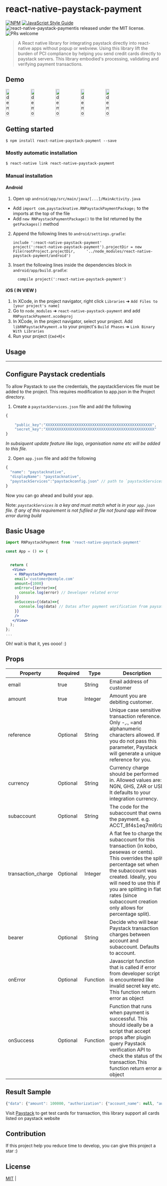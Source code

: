 
# react-native-paystack-payment
[![NPM](https://img.shields.io/npm/v/react-native-paystack-payment.svg)](https://www.npmjs.com/package/react-date-time-formatter) [![JavaScript Style Guide](https://img.shields.io/badge/code_style-standard-brightgreen.svg)](https://standardjs.com) ![react-native-paystack-paymentis released under the MIT license.](https://img.shields.io/badge/license-MIT-blue.svg) ![PRs welcome](https://img.shields.io/badge/PRs-welcome-brightgreen.svg)

> A React native library for integrating paystack directly into react-native apps without popup or webview. Using this library lift the burden of PCI compliance by helping you send credit cards directly to paystack servers. This library embodied's processing, validating and verifying payment transactions.

## Demo

<div style="display:flex;flex-direction: row; justify-contents: center ">
<image src="./demo/Screenshot_20211224-150520.png" style="width: 15%; height: 15%; margin-right:5px" alt="demo" />
<image src="./demo/Screenshot_20211224-144016.png" style="width: 15%; height: 15%; margin-right:5px" alt="demo" />
<image src="./demo/Screenshot_20211224-150603.png" style="width: 15%; height: 15%; margin-right:5px" alt="demo" />
<image src="./demo/Screenshot_20211224-150718.png" style="width: 15%; height: 15%; margin-right:5px" alt="demo" />
<image src="./demo/Screenshot_20211224-150616.png" style="width: 15%; height: 15%; margin-right:5px" alt="demo" />
</div>

## Getting started

`$ npm install react-native-paystack-payment --save`

### Mostly automatic installation

`$ react-native link react-native-paystack-payment`


### Manual installation

#### Android

1. Open up `android/app/src/main/java/[...]/MainActivity.java`
  - Add `import com.paystacknative.RNPaystackPaymentPackage;` to the imports at the top of the file
  - Add `new RNPaystackPaymentPackage()` to the list returned by the `getPackages()` method
2. Append the following lines to `android/settings.gradle`:
  	```
  	include ':react-native-paystack-payment'
  	project(':react-native-paystack-payment').projectDir = new File(rootProject.projectDir, 	'../node_modules/react-native-paystack-payment/android')
  	```
3. Insert the following lines inside the dependencies block in `android/app/build.gradle`:
  	```
      compile project(':react-native-paystack-payment')
  	```


#### iOS ( IN VIEW )

1. In XCode, in the project navigator, right click `Libraries` ➜ `Add Files to [your project's name]`
2. Go to `node_modules` ➜ `react-native-paystack-payment` and add `RNPaystackPayment.xcodeproj`
3. In XCode, in the project navigator, select your project. Add `libRNPaystackPayment.a` to your project's `Build Phases` ➜ `Link Binary With Libraries`
4. Run your project (`Cmd+R`)<



<!-- #### Windows
[Read it! :D](https://github.com/ReactWindows/react-native)

1. In Visual Studio add the `RNPaystackPayment.sln` in `node_modules/react-native-paystack-payment/windows/RNPaystackPayment.sln` folder to their solution, reference from their app.
2. Open up your `MainPage.cs` app
  - Add `using Paystack.Payment.RNPaystackPayment;` to the usings at the top of the file
  - Add `new RNPaystackPaymentPackage()` to the `List<IReactPackage>` returned by the `Packages` method -->


## Usage
---
## Configure Paystack credentials

To allow Paystack  to use the credentials, the paystackServices file must be added to the project. This requires modification to app.json in the Project directory.

1. Create a `paystackServices.json` file and add the following
```javascript
{
    
    "public_key":"XXXXXXXXXXXXXXXXXXXXXXXXXXXXXXXXXXXXXXXXXXXXXXXX",
    "secret_key":"XXXXXXXXXXXXXXXXXXXXXXXXXXXXXXXXXXXXXXXXXXXXXXXXX"
}
```
*In subsiquent update feature like logo, organisation name etc will be added to this file.*

2. Open `app.json` file and add the following
```javascript
{
  "name": "paystacknative",
  "displayName": "paystacknative",
  "paystackServices":"paystackconfig.json" // path to `paystackServices.json` file
}
```
Now you can go ahead and build your app.

Note: *`paystackServices` is a key and must match what is in your `app.json` file. If any of this requirement is not fufiled or file not found app will throw error during build*

## Basic Usage
```jsx
import RNPaystackPayment from 'react-native-paystack-payment'

const App = () => {
 

  return (
   <View>
    < RNPaystackPayment
    email='customer@exmple.com'
    amount={1000}
    onError={(error)=>{
      console.log(error) // Developer related error
    }}
    onSuccess={(data)=>{
      console.log(data) // Datas after payment verification from paysatck
    }}
    />
   </View>
  );
};
...
```
Oh! wait is that it, yes oooo! :)
## Props

| Property               | Required                  | Type | Description                                                                                                                                                                                                                                                                                       |
| ---------------------- | ------------------------ | ----------------- | ------------------------------------------------------------------------------------------------------------------------------------------------------------------------------------------------------------------------------------------------------------------------------------------------- |
| email           | true                  | String              | Email address of customer                                                                                                                                                                                                                                             |
| amount                | true                   | Integer               | Amount  you are debiting customer.                                                                                                                                                                                                                                                         |
| reference            | Optional                  | String               | Unique case sensitive transaction reference. Only -,., =and alphanumeric characters allowed. If you do not pass this parameter, Paystack will generate a unique reference for you.                                                                                                                                                                                                                                                    |
| currency               | Optional                    | String               | Currency charge should be performed in. Allowed values are: NGN, GHS, ZAR or USD It defaults to your integration currency.                                                                                                                                                                                                                                 |
| subaccount      | Optional                     | String               | The code for the subaccount that owns the payment. e.g. ACCT_8f4s1eq7ml6rlzj                                                                                                                                                                                                                                                                         |
| transaction_charge               | Optional                    | Integer               | A flat fee to charge the subaccount for this transaction (in kobo, pesewas or cents). This overrides the split percentage set when the subaccount was created. Ideally, you will need to use this if you are splitting in flat rates (since subaccount creation only allows for percentage split).                                                                                                                                                                                                                          |
| bearer               | Optional                   | String               | Decide who will bear Paystack transaction charges between account and subaccount. Defaults to account.                                                                                                                                                                                                                 |
| onError          | Optional                   | Function               | Javascript function that is called if error from developer script is encountered like invalid secret key etc. This function return error as object                                                                                                                                                               |
| onSuccess        | Optional                    | Function               | Function that runs when payment is successful. This should ideally be a script that  accept props after plugin query Paystack verification API to check the status of the transaction.This function return error as  object
## Result Sample

```javascript
{"data": {"amount": 100000, "authorization": {"account_name": null, "authorization_code": "AUTH_80rp9154te", "bank": "TEST BANK", "bin": "408408", "brand": "visa", "card_type": "visa ", "channel": "card", "country_code": "NG", "exp_month": "12", "exp_year": "2022", "last4": "4081", "reusable": true, "signature": "SIG_AddUcji3MexpHUi90yXN"}, "channel": "card", "createdAt": "2021-12-24T12:18:58.000Z", "created_at": "2021-12-24T12:18:58.000Z", "currency": "NGN", "customer": {"customer_code": "CUS_guap9c5lutdhn97", "email": "customer@exmple.com", "first_name": null, "id": 65139299, "international_format_phone": null, "last_name": null, "metadata": null, "phone": null, "risk_action": "default"}, "domain": "test", "fees": 1500, "fees_breakdown": null, "fees_split": null, "gateway_response": "Approved", "id": 1525072096, "ip_address": null, "log": null, "message": null, "metadata": 0, "order_id": null, "paidAt": "2021-12-24T12:18:58.000Z", "paid_at": "2021-12-24T12:18:58.000Z", "plan": null, "plan_object": {}, "pos_transaction_data": null, "reference": "trx_xoli2yoa", "requested_amount": null, "source": null, "split": {}, "status": "success", "subaccount": {}, "transaction_date": "2021-12-24T12:18:58.000Z"}, "message": "Verification successful", "status": true}
```

Visit [Paystack](https://paystack.com/docs/payments/test-payments/) to get test cards for transaction, this library support all cards listed on paystack website

## Contribution

If this project help you reduce time to develop, you can give this project a star :)

## License

[MIT](./LICENSE)                                                                                                                                                                                               |
